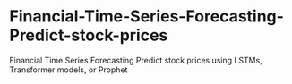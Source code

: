 # Financial-Time-Series-Forecasting-Predict-stock-prices
Financial Time Series Forecasting Predict stock prices using LSTMs, Transformer models, or Prophet
